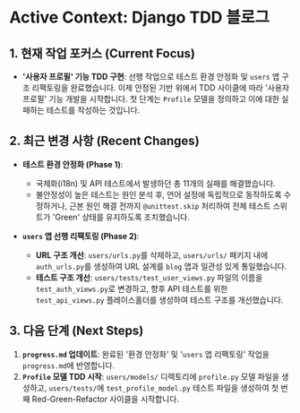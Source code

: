 # Active Context: Django TDD 블로그

## 1. 현재 작업 포커스 (Current Focus)

- **'사용자 프로필' 기능 TDD 구현**: 선행 작업으로 테스트 환경 안정화 및 `users` 앱 구조 리팩토링을 완료했습니다. 이제 안정된 기반 위에서 TDD 사이클에 따라 '사용자 프로필' 기능 개발을 시작합니다. 첫 단계는 `Profile` 모델을 정의하고 이에 대한 실패하는 테스트를 작성하는 것입니다.

## 2. 최근 변경 사항 (Recent Changes)

- **테스트 환경 안정화 (Phase 1)**:
    - 국제화(i18n) 및 API 테스트에서 발생하던 총 11개의 실패를 해결했습니다.
    - 불안정성이 높은 테스트는 원인 분석 후, 언어 설정에 독립적으로 동작하도록 수정하거나, 근본 원인 해결 전까지 `@unittest.skip` 처리하여 전체 테스트 스위트가 'Green' 상태를 유지하도록 조치했습니다.

- **`users` 앱 선행 리팩토링 (Phase 2)**:
    - **URL 구조 개선**: `users/urls.py`를 삭제하고, `users/urls/` 패키지 내에 `auth_urls.py`를 생성하여 URL 설계를 `blog` 앱과 일관성 있게 통일했습니다.
    - **테스트 구조 개선**: `users/tests/test_user_views.py` 파일의 이름을 `test_auth_views.py`로 변경하고, 향후 API 테스트를 위한 `test_api_views.py` 플레이스홀더를 생성하여 테스트 구조를 개선했습니다.

## 3. 다음 단계 (Next Steps)

1.  **`progress.md` 업데이트**: 완료된 '환경 안정화' 및 '`users` 앱 리팩토링' 작업을 `progress.md`에 반영합니다.
2.  **`Profile` 모델 TDD 시작**: `users/models/` 디렉토리에 `profile.py` 모델 파일을 생성하고, `users/tests/`에 `test_profile_model.py` 테스트 파일을 생성하여 첫 번째 Red-Green-Refactor 사이클을 시작합니다.
